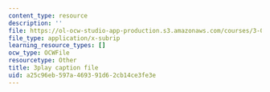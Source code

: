 ```yaml
---
content_type: resource
description: ''
file: https://ol-ocw-studio-app-production.s3.amazonaws.com/courses/3-021j-introduction-to-modeling-and-simulation-spring-2012/a25c96eb597a469391d62cb14ce3fe3e_HkoxlFUerR0.srt
file_type: application/x-subrip
learning_resource_types: []
ocw_type: OCWFile
resourcetype: Other
title: 3play caption file
uid: a25c96eb-597a-4693-91d6-2cb14ce3fe3e
---
```

